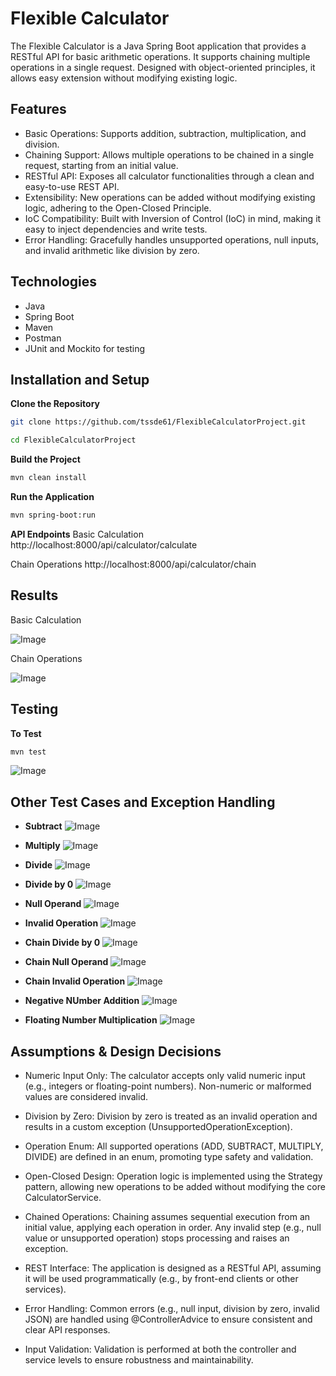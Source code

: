 # Flexible Calculator

The Flexible Calculator is a Java Spring Boot application that provides a RESTful API for basic arithmetic operations. It supports chaining multiple operations in a single request. Designed with object-oriented principles, it allows easy extension without modifying existing logic.


## Features

- Basic Operations: Supports addition, subtraction, multiplication, and division.
- Chaining Support: Allows multiple operations to be chained in a single request, starting from an initial value.
- RESTful API: Exposes all calculator functionalities through a clean and easy-to-use REST API.
- Extensibility: New operations can be added without modifying existing logic, adhering to the Open-Closed Principle.
- IoC Compatibility: Built with Inversion of Control (IoC) in mind, making it easy to inject dependencies and write tests.
- Error Handling: Gracefully handles unsupported operations, null inputs, and invalid arithmetic like division by zero.

## Technologies

- Java
- Spring Boot
- Maven
- Postman
- JUnit and Mockito for testing

## Installation and Setup
**Clone the Repository**

```bash
git clone https://github.com/tssde61/FlexibleCalculatorProject.git

cd FlexibleCalculatorProject
```

**Build the Project**

```bash
mvn clean install
```

**Run the Application**

```bash
mvn spring-boot:run
```

**API Endpoints**
Basic Calculation
http://localhost:8000/api/calculator/calculate 

Chain Operations
http://localhost:8000/api/calculator/chain


## Results
Basic Calculation

![Image](https://github.com/user-attachments/assets/e2baba5e-5736-413a-991d-da2c600dad53)

Chain Operations
 
![Image](https://github.com/user-attachments/assets/adb6c1d3-6926-451d-ba3e-6169bd3e2577)


## Testing
**To Test**

```bash
mvn test
```
![Image](https://github.com/user-attachments/assets/e62fc0a3-174b-4c3d-ae98-e4ddb3cfce2a)

## Other Test Cases and Exception Handling
- **Subtract**
![Image](https://github.com/user-attachments/assets/8791cc42-97d8-416d-a9ee-a56e06aa68e4)

- **Multiply**
![Image](https://github.com/user-attachments/assets/15380499-725e-4efb-b5c2-839610fb520a)

- **Divide**
![Image](https://github.com/user-attachments/assets/39a9b24b-f963-4667-907e-1386bb522f17)

- **Divide by 0**
![Image](https://github.com/user-attachments/assets/c2bef5dc-9e22-4ded-9330-f54e4c6587c3)

- **Null Operand**
![Image](https://github.com/user-attachments/assets/84abbe56-089d-405a-b79a-8b3903c5994c)

- **Invalid Operation**
![Image](https://github.com/user-attachments/assets/5693a617-182c-480b-aafe-5d22267bab2c)

- **Chain Divide by 0**
![Image](https://github.com/user-attachments/assets/0885736c-0c90-488f-b18c-490d3316c8a2)

- **Chain Null Operand**
![Image](https://github.com/user-attachments/assets/cc2f5855-4d66-487e-b370-70d033d3c668)

- **Chain Invalid Operation**
![Image](https://github.com/user-attachments/assets/60e8ea12-ce1e-4277-b86a-64fe8e4a0e99)

- **Negative NUmber Addition**
![Image](https://github.com/user-attachments/assets/72f49d0d-6f2a-4de6-9a4c-da5dd28c64f6)

- **Floating Number Multiplication**
![Image](https://github.com/user-attachments/assets/bd9ae8b9-71e4-40f7-88c5-759680449896)

## Assumptions & Design Decisions
- Numeric Input Only: The calculator accepts only valid numeric input (e.g., integers or floating-point numbers). Non-numeric or malformed values are considered invalid.

- Division by Zero: Division by zero is treated as an invalid operation and results in a custom exception (UnsupportedOperationException).

- Operation Enum: All supported operations (ADD, SUBTRACT, MULTIPLY, DIVIDE) are defined in an enum, promoting type safety and validation.

- Open-Closed Design: Operation logic is implemented using the Strategy pattern, allowing new operations to be added without modifying the core CalculatorService.

- Chained Operations: Chaining assumes sequential execution from an initial value, applying each operation in order. Any invalid step (e.g., null value or unsupported operation) stops processing and raises an exception.

- REST Interface: The application is designed as a RESTful API, assuming it will be used programmatically (e.g., by front-end clients or other services).

- Error Handling: Common errors (e.g., null input, division by zero, invalid JSON) are handled using @ControllerAdvice to ensure consistent and clear API responses.

- Input Validation: Validation is performed at both the controller and service levels to ensure robustness and maintainability.
